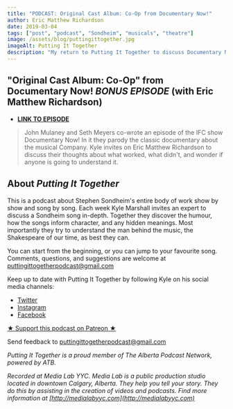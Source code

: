 ```yaml
---
title: "PODCAST: Original Cast Album: Co-Op from Documentary Now!"
author: Eric Matthew Richardson
date: 2019-03-04
tags: ["post", "podcast", "Sondheim", "musicals", "theatre"]
image: /assets/blog/puttingittogether.jpg
imageAlt: Putting It Together
description: "My return to Putting It Together to discuss Documentary Now!'s parody of a classic Sondheim doc.""
---
```


## "Original Cast Album: Co-Op" from Documentary Now! *BONUS EPISODE* (with Eric Matthew Richardson)


- **[LINK TO EPISODE](https://puttingittogether.transistor.fm/s2/11)**

>John Mulaney and Seth Meyers co-wrote an episode of the IFC show Documentary Now! In it they parody the classic documentary about the musical Company. Kyle invites on Eric Matthew Richardson to discuss their thoughts about what worked, what didn't, and wonder if anyone is going to understand it.

## About *Putting It Together*

This is a podcast about Stephen Sondheim's entire body of work show by show and song by song. Each week Kyle Marshall invites an expert to discuss a Sondheim song in-depth. Together they discover the humour, how the songs inform character, and any hidden meanings. Most importantly they try to understand the man behind the music, the Shakespeare of our time, as best they can.

You can start from the beginning, or you can jump to your favourite song. Comments, questions, and suggestions are welcome at puttingittogetherpodcast@gmail.com

Keep up to date with Putting It Together by following Kyle on his social media channels:

* [Twitter](https://twitter.com/thekylemarshall)
* [Instagram](https://www.instagram.com/thekylemarshall/)
* [Facebook](https://www.facebook.com/thekylemarshall/)

[★ Support this podcast on Patreon ★](https://www.patreon.com/puttingittogetherpodcast)

Send feedback to puttingittogetherpodcast@gmail.com

*Putting It Together is a proud member of The Alberta Podcast Network, powered by ATB.*

*Recorded at Media Lab YYC. Media Lab is a public production studio located in downtown Calgary, Alberta. They help you tell your story. They do this by assisting in the creation of videos and podcasts. Find more information at [http://medialabyyc.com](http://medialabyyc.com)*